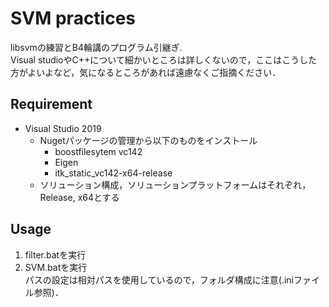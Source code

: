  # SVM practices
libsvmの練習とB4輪講のプログラム引継ぎ.  
Visual studioやC++について細かいところは詳しくないので，ここはこうした方がよいよなど，気になるところがあれば遠慮なくご指摘ください．

## Requirement
- Visual Studio 2019  
    - Nugetパッケージの管理から以下のものをインストール
        - boostfilesytem vc142  
        - Eigen  
        - itk_static_vc142-x64-release 
    - ソリューション構成，ソリューションプラットフォームはそれぞれ，Release,  x64とする  

## Usage
1. filter.batを実行
2. SVM.batを実行  
パスの設定は相対パスを使用しているので，フォルダ構成に注意(.iniファイル参照)．
